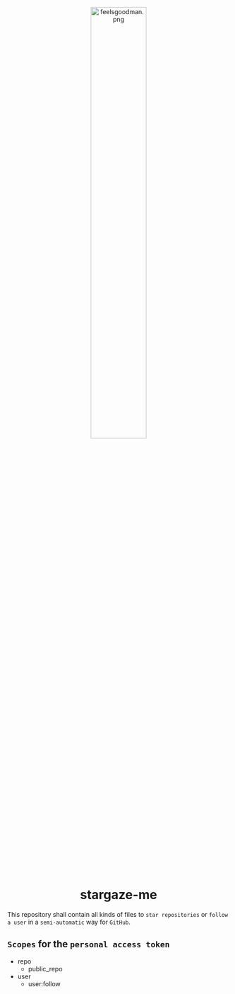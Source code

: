 <p align="center">
    <img alt="feelsgoodman.png" src="https://codeberg.org/keks24/stargaze-me/media/branch/master/images/feelsgoodman.png" width="50%"/>
</p>
<h1 align="center">stargaze-me</h1>

This repository shall contain all kinds of files to `star repositories` or `follow a user` in a `semi-automatic` way for `GitHub`.

## `Scopes` for the `personal access token`
* repo
    * public_repo
* user
    * user:follow
